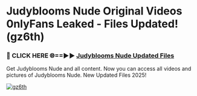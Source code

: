 # Judyblooms Nude Original Videos 0nlyFans Leaked - Files Updated! (gz6th)

<h3>🔴 CLICK HERE 🌐==►► <a href="https://tinyurl.com/y5r63du9" rel="nofollow">Judyblooms Nude Updated Files</a></h3>

Get Judyblooms Nude and all content. Now you can access all videos and pictures of Judyblooms Nude. New Updated Files 2025!

[![gz6th](https://i.imgur.com/UVo9nyh.gif)](https://tinyurl.com/y5r63du9)
